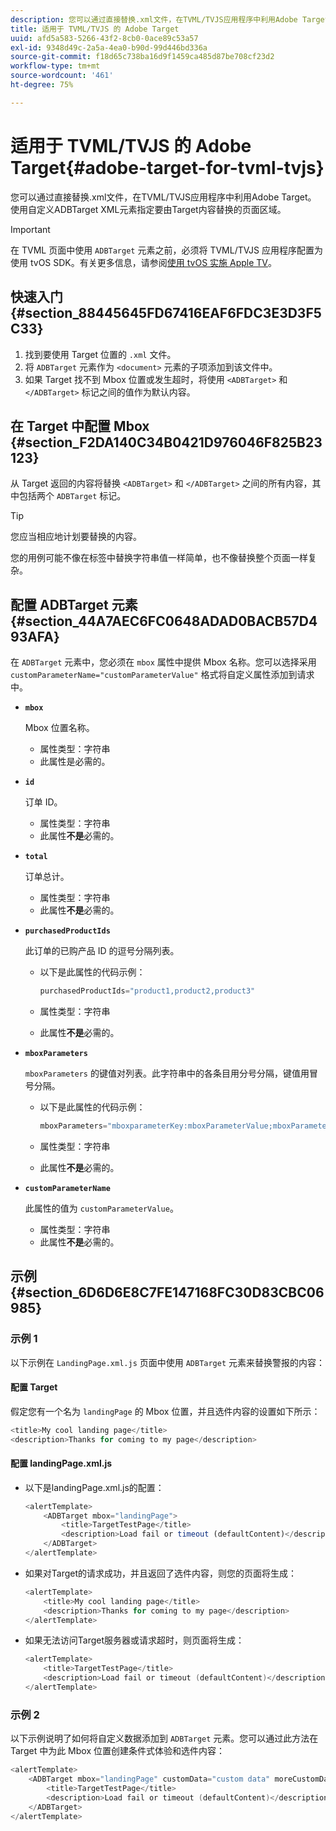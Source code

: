 ```yaml
---
description: 您可以通过直接替换.xml文件，在TVML/TVJS应用程序中利用Adobe Target。 使用自定义ADBTarget XML元素指定要由Target内容替换的页面区域。
title: 适用于 TVML/TVJS 的 Adobe Target
uuid: afd5a583-5266-43f2-8cb0-0ace89c53a57
exl-id: 9348d49c-2a5a-4ea0-b90d-99d446bd336a
source-git-commit: f18d65c738ba16d9f1459ca485d87be708cf23d2
workflow-type: tm+mt
source-wordcount: '461'
ht-degree: 75%

---
```


# 适用于 TVML/TVJS 的 Adobe Target{#adobe-target-for-tvml-tvjs}

您可以通过直接替换.xml文件，在TVML/TVJS应用程序中利用Adobe Target。 使用自定义ADBTarget XML元素指定要由Target内容替换的页面区域。

>[!IMPORTANT]
>
>在 TVML 页面中使用 `ADBTarget` 元素之前，必须将 TVML/TVJS 应用程序配置为使用 tvOS SDK。有关更多信息，请参阅[使用 tvOS 实施 Apple TV](/help/ios/apple-tv-implementation-tvos/apple-tv-implementation-tvos.md)。

## 快速入门 {#section_88445645FD67416EAF6FDC3E3D3F5C33}

1. 找到要使用 Target 位置的 `.xml` 文件。
1. 将 `ADBTarget` 元素作为 `<document>` 元素的子项添加到该文件中。
1. 如果 Target 找不到 Mbox 位置或发生超时，将使用 `<ADBTarget>` 和 `</ADBTarget>` 标记之间的值作为默认内容。

## 在 Target 中配置 Mbox {#section_F2DA140C34B0421D976046F825B23123}

从 Target 返回的内容将替换 `<ADBTarget>` 和 `</ADBTarget>` 之间的所有内容，其中包括两个 `ADBTarget` 标记。

>[!TIP]
>
>您应当相应地计划要替换的内容。

您的用例可能不像在标签中替换字符串值一样简单，也不像替换整个页面一样复杂。

## 配置 ADBTarget 元素 {#section_44A7AEC6FC0648ADAD0BACB57D493AFA}

在 `ADBTarget` 元素中，您必须在 `mbox` 属性中提供 Mbox 名称。您可以选择采用 `customParameterName="customParameterValue"` 格式将自定义属性添加到请求中。

* **`mbox`**

   Mbox 位置名称。

   * 属性类型：字符串
   * 此属性是必需的。

* **`id`**

   订单 ID。

   * 属性类型：字符串
   * 此属性&#x200B;**不是**&#x200B;必需的。

* **`total`**

   订单总计。

   * 属性类型：字符串
   * 此属性&#x200B;**不是**&#x200B;必需的。

* **`purchasedProductIds`**

   此订单的已购产品 ID 的逗号分隔列表。

   * 以下是此属性的代码示例：


      ```objective-c
      purchasedProductIds="product1,product2,product3" 
      ```

   * 属性类型：字符串
   * 此属性&#x200B;**不是**&#x200B;必需的。

* **`mboxParameters`**

   `mboxParameters` 的键值对列表。此字符串中的各条目用分号分隔，键值用冒号分隔。

   * 以下是此属性的代码示例：

      ```objective-c
      mboxParameters="mboxparameterKey:mboxParameterValue;mboxParameterKey1:mboxParameterValue1;mboxParameterKey2:mboxParameterValue2"
      ```

   * 属性类型：字符串
   * 此属性&#x200B;**不是**&#x200B;必需的。

* **`customParameterName`**

   此属性的值为 `customParameterValue`。

   * 属性类型：字符串
   * 此属性&#x200B;**不是**&#x200B;必需的。


## 示例 {#section_6D6D6E8C7FE147168FC30D83CBC06985}

### 示例 1

以下示例在 `LandingPage.xml.js` 页面中使用 `ADBTarget` 元素来替换警报的内容：

#### 配置 Target

假定您有一个名为 `landingPage` 的 Mbox 位置，并且选件内容的设置如下所示：

```objective-c
<title>My cool landing page</title> 
<description>Thanks for coming to my page</description> 
```

#### 配置 landingPage.xml.js

* 以下是landingPage.xml.js的配置：

   ```js
   <alertTemplate> 
       <ADBTarget mbox="landingPage">  
           <title>TargetTestPage</title> 
           <description>Load fail or timeout (defaultContent)</description> 
       </ADBTarget>  
   </alertTemplate> 
   ```

* 如果对Target的请求成功，并且返回了选件内容，则您的页面将生成：

   ```objective-c
   <alertTemplate> 
       <title>My cool landing page</title> 
       <description>Thanks for coming to my page</description> 
   </alertTemplate>
   ```

* 如果无法访问Target服务器或请求超时，则页面将生成：

   ```objective-c
   <alertTemplate> 
       <title>TargetTestPage</title> 
       <description>Load fail or timeout (defaultContent)</description> 
   </alertTemplate>
   ```

### 示例 2

以下示例说明了如何将自定义数据添加到 `ADBTarget` 元素。您可以通过此方法在 Target 中为此 Mbox 位置创建条件式体验和选件内容：

```objective-c
<alertTemplate> 
    <ADBTarget mbox="landingPage" customData="custom data" moreCustomData="more custom data"> 
        <title>TargetTestPage</title> 
        <description>Load fail or timeout (defaultContent)</description> 
    </ADBTarget>  
</alertTemplate>
```
